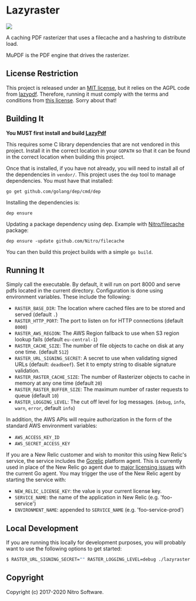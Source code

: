 Lazyraster
==========

[![](https://travis-ci.org/Nitro/lazyraster.svg?branch=master)](https://travis-ci.org/Nitro/lazyraster)

A caching PDF rasterizer that uses a filecache and a hashring to distribute load.

MuPDF is the PDF engine that drives the rasterizer.

License Restriction
-------------------

This project is released under an [MIT license](LICENSE), but it relies on the AGPL code from [lazypdf](https://github.com/Nitro/lazypdf). Therefore, running it must comply with the terms and conditions from [this license](https://github.com/Nitro/lazypdf/blob/master/LICENSE). Sorry about that!

Building It
-----------

**You MUST first install and build [LazyPdf](https://github.com/Nitro/lazypdf)**

This requires some C library dependencies that are not vendored in this
project. Install it in the correct location in your `GOPATH` so that it
can be found in the correct location when building this project.

Once that is installed, if you have not already, you will need to install
all of the dependencies in `vendor/`. This project uses the `dep` tool to manage
dependencies. You must have that installed:
```
go get github.com/golang/dep/cmd/dep
```

Installing the dependencies is:
```
dep ensure
```

Updating a package dependency using dep. Example with
[Nitro/filecache](https://github.com/Nitro/filecache) package:
```
dep ensure -update github.com/Nitro/filecache
```

You can then build this project builds with a simple `go build`.

Running It
----------

Simply call the executable. By default, it will run on port 8000 and serve pdfs
located in the current directory. Configuration is done using environment
variables. These include the following:

 * `RASTER_BASE_DIR`: The location where cached files are to be stored and served (default `.`)
 * `RASTER_HTTP_PORT`: The port to listen on for HTTP connections (default `8000`)
 * `RASTER_AWS_REGION`: The AWS Region fallback to use when S3 region lookup fails (default `eu-central-1`)
 * `RASTER_CACHE_SIZE`: The number of file objects to cache on disk at any one time. (default `512`)
 * `RASTER_URL_SIGNING_SECRET`: A secret to use when validating signed URLs (default: `deadbeef`). Set it to empty string to disable signature validation.
 * `RASTER_RASTER_CACHE_SIZE`: The number of Rasterizer objects to cache in memory at any one time (default `20`)
 * `RASTER_RASTER_BUFFER_SIZE`: The maximum number of raster requests to queue (default `10`)
 * `RASTER_LOGGING_LEVEL`: The cut off level for log messages. (`debug`, `info`, `warn`, `error`, default `info`)

In addition, the AWS APIs will require authorization in the form of the standard
AWS environment variables:

 * `AWS_ACCESS_KEY_ID`
 * `AWS_SECRET_ACCESS_KEY`

If you are a New Relic customer and wish to monitor this using New Relic's
service, the service includes the
[Gorelic](https://github.com/yvasiyarov/gorelic) platform agent.  This is
currently used in place of the New Relic go agent due to [major licensing
issues](https://github.com/newrelic/go-agent/issues/45) with the current Go
agent. You may trigger the use of the New Relic agent by starting the service
with:

 * `NEW_RELIC_LICENSE_KEY`: the value is your current license key.
 * `SERVICE_NAME`: the name of the application in New Relic (e.g. 'foo-service')
 * `ENVIRONMENT_NAME`: appended to `SERVICE_NAME` (e.g. 'foo-service-prod')

Local Development
-----------------

If you are running this locally for development purposes, you will probably
want to use the following options to get started:

```bash
$ RASTER_URL_SIGNING_SECRET="" RASTER_LOGGING_LEVEL=debug ./lazyraster
```

Copyright
---------

Copyright (c) 2017-2020 Nitro Software.
